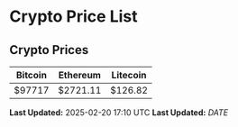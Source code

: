 # Crypto Price List

## Crypto Prices
| Bitcoin | Ethereum | Litecoin |
| ------- | -------- | -------- |
| $97717 | $2721.11 | $126.82 |
**Last Updated:** 2025-02-20 17:10 UTC
**Last Updated:** $DATE$

